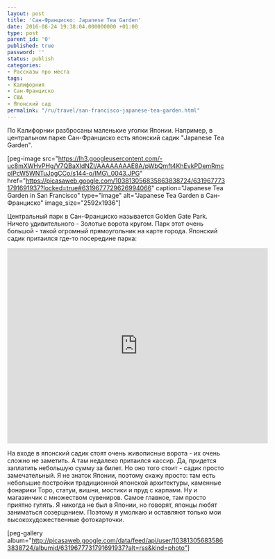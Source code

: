 ```yaml
---
layout: post
title: 'Сан-Франциско: Japanese Tea Garden'
date: 2016-08-24 19:38:04.000000000 +01:00
type: post
parent_id: '0'
published: true
password: ''
status: publish
categories:
- Рассказы про места
tags:
- Калифорния
- Сан-Франциско
- США
- Японский сад
permalink: "/ru/travel/san-francisco-japanese-tea-garden.html"
---
```

По Калифорнии разбросаны маленькие уголки Японии. Например, в центральном парке Сан-Франциско есть японский садик "Japanese Tea Garden".

[peg-image src="https://lh3.googleusercontent.com/-uc8mXWHvPHg/V7QBaXldNZI/AAAAAAAAE8A/pWbQmft4KhEvkPDemRmcpIPcW5WNTuJpgCCo/s144-o/IMG\_0043.JPG" href="https://picasaweb.google.com/103813056835863838724/6319677731791691937?locked=true#6319677729626994066" caption="Japanese Tea Garden in San Francisco" type="image" alt="Japanese Tea Garden в Сан-Франциско" image\_size="2592x1936"]



Центральный парк в Сан-Франциско называется&nbsp;Golden Gate Park. Ничего удивительного - Золотые ворота кругом. Парк этот очень большой - такой огромный прямоугольник на карте города. Японский садик притаился&nbsp;где-то посередине парка:

<iframe style="border: 0;" src="https://www.google.com/maps/embed?pb=!1m18!1m12!1m3!1d21217.260633586433!2d-122.47074622708318!3d37.76742674996481!2m3!1f0!2f0!3f0!3m2!1i1024!2i768!4f13.1!3m3!1m2!1s0x8085808fb9e85b85%3A0xbfb29b164018aab7!2sJapanese+Tea+Garden!5e0!3m2!1sen!2sus!4v1471414336429" width="600" height="450" frameborder="0" allowfullscreen="allowfullscreen"></iframe>

На входе в японский садик&nbsp;стоят очень живописные ворота - их очень сложно не заметить. А там недалеко притаился кассир. Да, придется заплатить небольшую сумму за билет. Но оно того стоит - садик просто замечательный. Я не знаток Японии, поэтому скажу просто: там есть небольшие постройки традиционной японской архитектуры, каменные фонарики Торо, статуи, вишни, мостики и пруд с карпами. Ну и магазинчик с множеством сувениров.&nbsp;Самое главное, там просто приятно гулять. Я никогда не был в Японии, но говорят, японцы любят заниматься созерцанием. Поэтому я умолкаю и оставляют только мои высокохудожественные фотокарточки.

[peg-gallery album="http://picasaweb.google.com/data/feed/api/user/103813056835863838724/albumid/6319677731791691937?alt=rss&kind=photo"]

